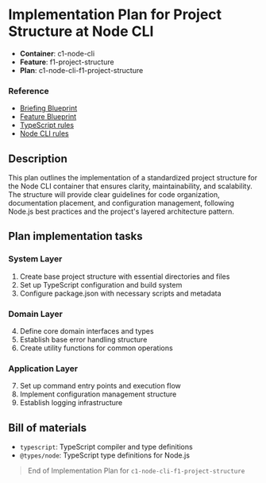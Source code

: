 # Implementation Plan for Project Structure at Node CLI

- **Container**: c1-node-cli
- **Feature**: f1-project-structure
- **Plan**: c1-node-cli-f1-project-structure

### Reference

- [Briefing Blueprint](/docs/briefing.blueprint.md)
- [Feature Blueprint](/docs/f1-project-structure.blueprint.md)
- [TypeScript rules](/containers/c1-node-cli/.ai/rules/0-typescript.rules.md)
- [Node CLI rules](/containers/c1-node-cli/.ai/rules/1-node-cli.rules.md)

## Description

This plan outlines the implementation of a standardized project structure for the Node CLI container that ensures clarity, maintainability, and scalability. The structure will provide clear guidelines for code organization, documentation placement, and configuration management, following Node.js best practices and the project's layered architecture pattern.

## Plan implementation tasks

### System Layer

1. Create base project structure with essential directories and files
2. Set up TypeScript configuration and build system
3. Configure package.json with necessary scripts and metadata

### Domain Layer

4. Define core domain interfaces and types
5. Establish base error handling structure
6. Create utility functions for common operations

### Application Layer

7. Set up command entry points and execution flow
8. Implement configuration management structure
9. Establish logging infrastructure

## Bill of materials

- `typescript`: TypeScript compiler and type definitions
- `@types/node`: TypeScript type definitions for Node.js


> End of Implementation Plan for `c1-node-cli-f1-project-structure` 